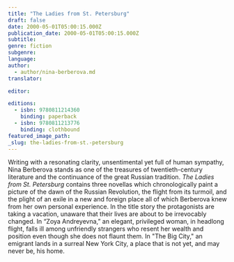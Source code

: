 ```yaml
---
title: "The Ladies from St. Petersburg"
draft: false
date: 2000-05-01T05:00:15.000Z
publication_date: 2000-05-01T05:00:15.000Z
subtitle:
genre: fiction
subgenre:
language:
author:
  - author/nina-berberova.md
translator:

editor:

editions:
  - isbn: 9780811214360
    binding: paperback
  - isbn: 9780811213776
    binding: clothbound
featured_image_path:
_slug: the-ladies-from-st.-petersburg
---
```


Writing with a resonating clarity, unsentimental yet full of human sympathy, Nina Berberova stands as one of the treasures of twentieth-century literature and the continuance of the great Russian tradition. _The Ladies from St. Petersburg_ contains three novellas which chronologically paint a picture of the dawn of the Russian Revolution, the flight from its turmoil, and the plight of an exile in a new and foreign place all of which Berberova knew from her own personal experience. In the title story the protagonists are taking a vacation, unaware that their lives are about to be irrevocably changed. In “Zoya Andreyevna,” an elegant, privileged woman, in headlong flight, falls ill among unfriendly strangers who resent her wealth and position even though she does not flaunt them. In "The Big City," an emigrant lands in a surreal New York City, a place that is not yet, and may never be, his home.

